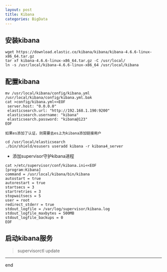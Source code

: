 ```yaml
---
layout: post
title: Kibana
categories: BigData
---
```



## 安装kibana

```
wget https://download.elastic.co/kibana/kibana/kibana-4.6.6-linux-x86_64.tar.gz
tar xf kibana-4.6.6-linux-x86_64.tar.gz -C /usr/local/
ln -s /usr/local/kibana-4.6.6-linux-x86_64 /usr/local/kibana
```

## 配置kibana

```
mv /usr/local/kibana/config/kibana.yml /usr/local/kibana/config/kibana.yml.bak
cat >config/kibana.yml<<EOF
 server.host: "0.0.0.0"
 elasticsearch.url: "http://192.168.1.190:9200"
 elasticsearch.username: "kibana"
 elasticsearch.password: "kibana@123"
EOF
```

`如果es添加了认证，则需要去es上为kibana添加链接用户`

```
cd /usr/local/elasticsearch
./bin/shield/esusers useradd kibana -r kibana4_server
```


* 添加supervisor守护kibana进程

```
cat >/etc/supervisor/conf/kibana.ini<<EOF
[program:Kibana]
command = /usr/local/kibana/bin/kibana
autostart = true
autorestart = true
startsecs = 3
startretries = 3
stopwaitsecs = 5
user = root
redirect_stderr = true
stdout_logfile = /var/log/supervisor/kibana.log
stdout_logfile_maxbytes = 500MB
stdout_logfile_backups = 0
EOF
```
## 启动kibana服务

> supervisorctl update


----------------------------

end

